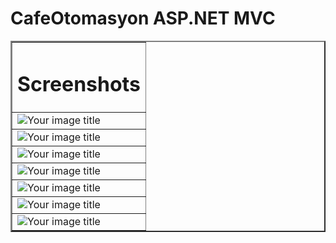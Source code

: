 # CafeOtomasyon ASP.NET MVC


<table border="2" align="center">
  <tr>
    <td colspan="4" align="center" ><h1> Screenshots </h1> </td>
  </tr>
  
  <tr>
    <td><img src="https://github.com/mahirkursun/CafeOtomasyon/blob/main/img/Picture1.JPG" alt="Your image title" /></td>
 </tr>
 <tr>
    <td><img src="https://github.com/mahirkursun/CafeOtomasyon/blob/main/img/Picture2.JPG" alt="Your image title" /></td>
 </tr>
 <tr>
    <td><img src="https://github.com/mahirkursun/CafeOtomasyon/blob/main/img/Picture3.JPG" alt="Your image title" /></td>
 </tr>
 <tr>
    <td><img src="https://github.com/mahirkursun/CafeOtomasyon/blob/main/img/Picture4.JPG" alt="Your image title" /></td>
 </tr>
 <tr>
    <td><img src="https://github.com/mahirkursun/CafeOtomasyon/blob/main/img/Picture5.JPG" alt="Your image title" /></td>
 </tr>
 <tr>
    <td><img src="https://github.com/mahirkursun/CafeOtomasyon/blob/main/img/Picture6.JPG" alt="Your image title" /></td>
 </tr>
 <tr>
    <td><img src="https://github.com/mahirkursun/CafeOtomasyon/blob/main/img/Picture7.JPG" alt="Your image title" /></td>
 </tr>
</table>

